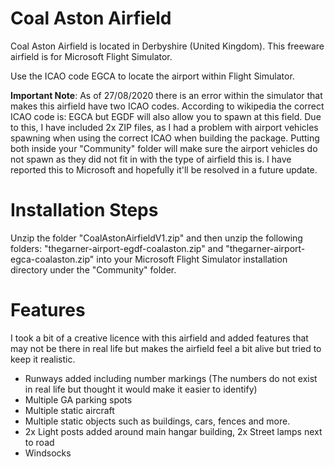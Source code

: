 # Coal Aston Airfield

Coal Aston Airfield is located in Derbyshire (United Kingdom). This freeware airfield is for Microsoft Flight Simulator.

Use the ICAO code EGCA to locate the airport within Flight Simulator. 

**Important Note**: As of 27/08/2020 there is an error within the simulator that makes this airfield have two ICAO codes. According to wikipedia the correct ICAO code is: EGCA but EGDF will also allow you to spawn at this field. Due to this, I have included 2x ZIP files, as I had a problem with airport vehicles spawning when using the correct ICAO when building the package. Putting both inside your "Community" folder will make sure the airport vehicles do not spawn as they did not fit in with the type of airfield this is. I have reported this to Microsoft and hopefully it'll be resolved in a future update.

# Installation Steps
Unzip the folder "CoalAstonAirfieldV1.zip" and then unzip the following folders: "thegarner-airport-egdf-coalaston.zip" and "thegarner-airport-egca-coalaston.zip" into your Microsoft Flight Simulator installation directory under the "Community" folder.

# Features

I took a bit of a creative licence with this airfield and added features that may not be there in real life but makes the airfield feel a bit alive but tried to keep it realistic.

* Runways added including number markings (The numbers do not exist in real life but thought it would make it easier to identify) 
* Multiple GA parking spots
* Multiple static aircraft
* Multiple static objects such as buildings, cars, fences and more.
* 2x Light posts added around main hangar building, 2x Street lamps next to road
* Windsocks 

